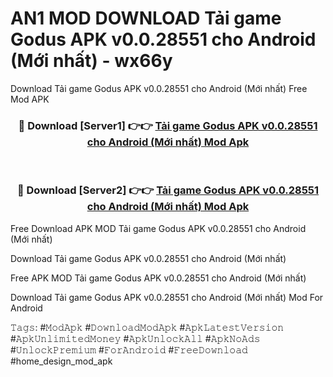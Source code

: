 # AN1 MOD DOWNLOAD Tải game Godus APK v0.0.28551 cho Android (Mới nhất) - wx66y
Download Tải game Godus APK v0.0.28551 cho Android (Mới nhất) Free Mod APK

<div align="center">
<h3>🔴 Download [Server1] 👉👉 <a href="https://apk-comot.site?title=Tải_game_Godus_APK_v0.0.28551_cho_Android_(Mới_nhất)">Tải game Godus APK v0.0.28551 cho Android (Mới nhất) Mod Apk</a></h3><br>

<h3>🔴 Download [Server2] 👉👉 <a href="https://apk-comot.site?title=Tải_game_Godus_APK_v0.0.28551_cho_Android_(Mới_nhất)">Tải game Godus APK v0.0.28551 cho Android (Mới nhất) Mod Apk</a></h3>
</div>


Free Download APK MOD Tải game Godus APK v0.0.28551 cho Android (Mới nhất)

Download Tải game Godus APK v0.0.28551 cho Android (Mới nhất) 

Free APK MOD Tải game Godus APK v0.0.28551 cho Android (Mới nhất) 

Download Tải game Godus APK v0.0.28551 cho Android (Mới nhất) Mod For Android

𝚃𝚊𝚐𝚜: #𝙼𝚘𝚍𝙰𝚙𝚔 #𝙳𝚘𝚠𝚗𝚕𝚘𝚊𝚍𝙼𝚘𝚍𝙰𝚙𝚔 #𝙰𝚙𝚔𝙻𝚊𝚝𝚎𝚜𝚝𝚅𝚎𝚛𝚜𝚒𝚘𝚗 #𝙰𝚙𝚔𝚄𝚗𝚕𝚒𝚖𝚒𝚝𝚎𝚍𝙼𝚘𝚗𝚎𝚢 #𝙰𝚙𝚔𝚄𝚗𝚕𝚘𝚌𝚔𝙰𝚕𝚕 #𝙰𝚙𝚔𝙽𝚘𝙰𝚍𝚜 #𝚄𝚗𝚕𝚘𝚌𝚔𝙿𝚛𝚎𝚖𝚒𝚞𝚖 #𝙵𝚘𝚛𝙰𝚗𝚍𝚛𝚘𝚒𝚍 #𝙵𝚛𝚎𝚎𝙳𝚘𝚠𝚗𝚕𝚘𝚊𝚍 #home_design_mod_apk